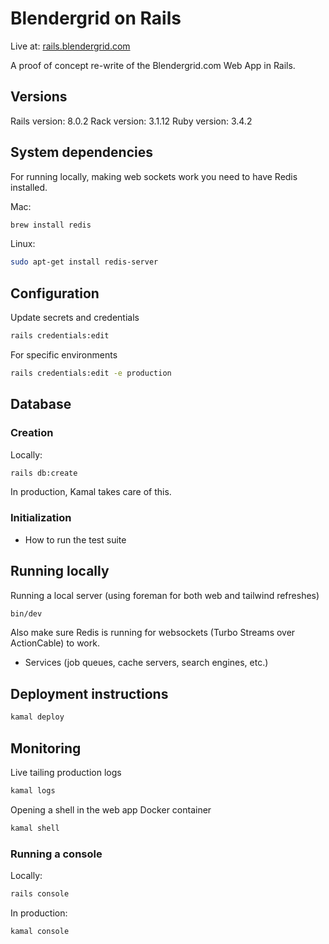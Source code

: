 # Blendergrid on Rails

Live at: [rails.blendergrid.com](https://rails.blendergrid.com)

A proof of concept re-write of the Blendergrid.com Web App in Rails.

## Versions

Rails version: 8.0.2
Rack version: 3.1.12
Ruby version: 3.4.2

## System dependencies

For running locally, making web sockets work you need to have Redis installed.

Mac:
```bash
brew install redis
```

Linux:
```bash
sudo apt-get install redis-server
```

## Configuration

Update secrets and credentials
```bash
rails credentials:edit 
```

For specific environments
```bash
rails credentials:edit -e production
```

## Database

### Creation

Locally:
```bash
rails db:create
```

In production, Kamal takes care of this.

### Initialization

* How to run the test suite

## Running locally

Running a local server (using foreman for both web and tailwind refreshes)

```bash
bin/dev
```

Also make sure Redis is running for websockets (Turbo Streams over ActionCable) to work.

* Services (job queues, cache servers, search engines, etc.)

## Deployment instructions

```bash
kamal deploy
```

## Monitoring

Live tailing production logs
```bash
kamal logs
```

Opening a shell in the web app Docker container
```bash
kamal shell
```

### Running a console

Locally:
```bash
rails console
```

In production:
```bash
kamal console
```

